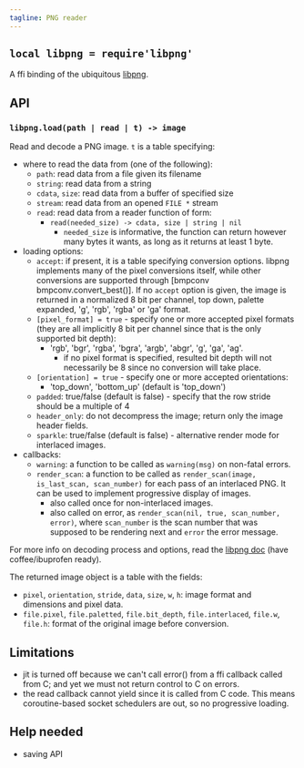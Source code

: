 ```yaml
---
tagline: PNG reader
---
```


## `local libpng = require'libpng'`

A ffi binding of the ubiquitous [libpng][libpng lib].

## API

### `libpng.load(path | read | t) -> image`

Read and decode a PNG image. `t` is a table specifying:

* where to read the data from (one of the following):
	* `path`: read data from a file given its filename
	* `string`: read data from a string
	* `cdata`, `size`: read data from a buffer of specified size
	* `stream`: read data from an opened `FILE *` stream
	* `read`: read data from a reader function of form:
		* `read(needed_size) -> cdata, size | string | nil`
			* `needed_size` is informative, the function can return however
			many bytes it wants, as long as it returns at least 1 byte.
* loading options:
	* `accept`: if present, it is a table specifying conversion options.
	  libpng implements many of the pixel conversions itself, while other
	  conversions are supported through [bmpconv bmpconv.convert_best()].
	  If no `accept` option is given, the image is returned in a normalized
	  8 bit per channel, top down, palette expanded, 'g', 'rgb', 'rgba' or
	  'ga' format.
	* `[pixel_format] = true` - specify one or more accepted pixel formats
	  (they are all implicitly 8 bit per channel since that is the only
	  supported bit depth):
		* 'rgb', 'bgr', 'rgba', 'bgra', 'argb', 'abgr', 'g', 'ga', 'ag'.
			* if no pixel format is specified, resulted bit depth will not
			  necessarily be 8 since no conversion will take place.
	* `[orientation] = true` - specify one or more accepted orientations:
		* 'top_down', 'bottom_up' (default is 'top_down')
	* `padded`: true/false (default is false) - specify that the row stride
	  should be a multiple of 4
	* `header_only`: do not decompress the image; return only the image header fields.
	* `sparkle`: true/false (default is false) - alternative render mode
	  for interlaced images.
* callbacks:
	* `warning`: a function to be called as `warning(msg)` on non-fatal errors.
	* `render_scan`: a function to be called as `render_scan(image,
	  is_last_scan, scan_number)` for each pass of an interlaced PNG. It can
	  be used to implement progressive display of images.
		* also called once for non-interlaced images.
		* also called on error, as `render_scan(nil, true, scan_number, error)`,
		  where `scan_number` is the scan number that was supposed to be
		  rendering next and `error` the error message.

For more info on decoding process and options, read the [libpng doc]
(have coffee/ibuprofen ready).

The returned image object is a table with the fields:

* `pixel`, `orientation`, `stride`, `data`, `size`, `w`, `h`: image format
  and dimensions and pixel data.
* `file.pixel`, `file.paletted`, `file.bit_depth`, `file.interlaced`,
  `file.w`, `file.h`: format of the original image before conversion.

## Limitations

  * jit is turned off because we can't call error() from a ffi callback called
    from C; and yet we must not return control to C on errors.
  * the read callback cannot yield since it is called from C code. This means
    coroutine-based socket schedulers are out, so no progressive loading.

## Help needed

  * saving API


[libpng lib]:  http://www.libpng.org/pub/png/libpng.html
[libpng doc]:  http://www.libpng.org/pub/png/libpng-1.2.5-manual.html
